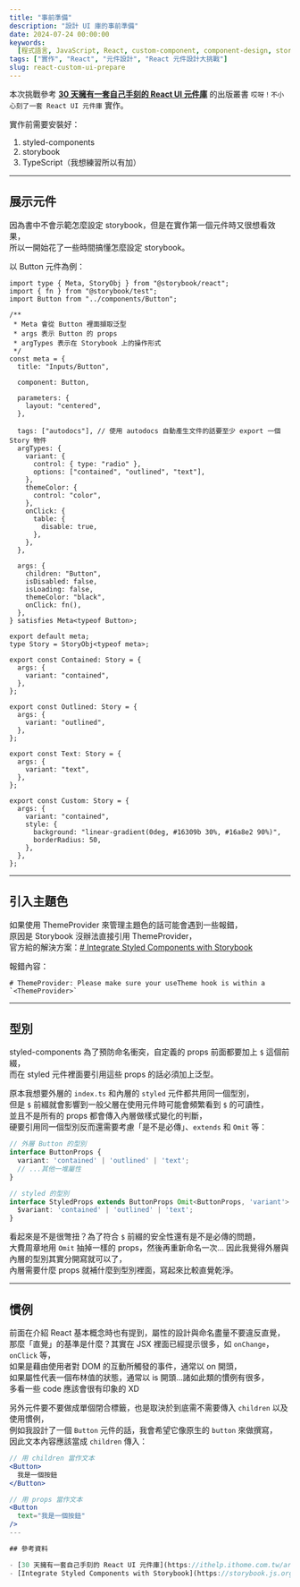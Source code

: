 ```yaml
---
title: "事前準備"
description: "設計 UI 庫的事前準備"
date: 2024-07-24 00:00:00
keywords:
  [程式語言, JavaScript, React, custom-component, component-design, storybook]
tags: ["實作", "React", "元件設計", "React 元件設計大挑戰"]
slug: react-custom-ui-prepare
---
```


本次挑戰參考 **[30 天擁有一套自己手刻的 React UI 元件庫](https://ithelp.ithome.com.tw/articles/10263591)**
的出版叢書 `哎呀！不小心刻了一套 React UI 元件庫` 實作。

實作前需要安裝好：

1. styled-components
2. storybook
3. TypeScript（我想練習所以有加）

---

## 展示元件

因為書中不會示範怎麼設定 storybook，但是在實作第一個元件時又很想看效果，  
所以一開始花了一些時間搞懂怎麼設定 storybook。

以 Button 元件為例：

```tsx
import type { Meta, StoryObj } from "@storybook/react";
import { fn } from "@storybook/test";
import Button from "../components/Button";

/**
 * Meta 會從 Button 裡面擷取泛型
 * args 表示 Button 的 props
 * argTypes 表示在 Storybook 上的操作形式
 */
const meta = {
  title: "Inputs/Button",

  component: Button,

  parameters: {
    layout: "centered",
  },

  tags: ["autodocs"], // 使用 autodocs 自動產生文件的話要至少 export 一個 Story 物件
  argTypes: {
    variant: {
      control: { type: "radio" },
      options: ["contained", "outlined", "text"],
    },
    themeColor: {
      control: "color",
    },
    onClick: {
      table: {
        disable: true,
      },
    },
  },

  args: {
    children: "Button",
    isDisabled: false,
    isLoading: false,
    themeColor: "black",
    onClick: fn(),
  },
} satisfies Meta<typeof Button>;

export default meta;
type Story = StoryObj<typeof meta>;

export const Contained: Story = {
  args: {
    variant: "contained",
  },
};

export const Outlined: Story = {
  args: {
    variant: "outlined",
  },
};

export const Text: Story = {
  args: {
    variant: "text",
  },
};

export const Custom: Story = {
  args: {
    variant: "contained",
    style: {
      background: "linear-gradient(0deg, #16309b 30%, #16a8e2 90%)",
      borderRadius: 50,
    },
  },
};
```

---

## 引入主題色

如果使用 ThemeProvider 來管理主題色的話可能會遇到一些報錯，  
原因是 Storybook 沒辦法直接引用 ThemeProvider，  
官方給的解決方案：[# Integrate Styled Components with Storybook](https://storybook.js.org/recipes/styled-components)

報錯內容：

```
# ThemeProvider: Please make sure your useTheme hook is within a `<ThemeProvider>`
```

---

## 型別

styled-components 為了預防命名衝突，自定義的 props 前面都要加上 `$` 這個前綴，  
而在 styled 元件裡面要引用這些 props 的話必須加上泛型。

原本我想要外層的 `index.ts` 和內層的 `styled` 元件都共用同一個型別，  
但是 `$` 前綴就會影響到一般父層在使用元件時可能會頻繁看到 `$` 的可讀性，  
並且不是所有的 props 都會傳入內層做樣式變化的判斷，  
硬要引用同一個型別反而還需要考慮「是不是必傳」、`extends` 和 `Omit` 等：

```ts
// 外層 Button 的型別
interface ButtonProps {
  variant: 'contained' | 'outlined' | 'text';
  // ...其他一堆屬性
}

// styled 的型別
interface StyledProps extends ButtonProps Omit<ButtonProps, 'variant'> {
  $variant: 'contained' | 'outlined' | 'text';
}
```

看起來是不是很彆扭？為了符合 `$` 前綴的安全性還有是不是必傳的問題，  
大費周章地用 `Omit` 抽掉一樣的 props，然後再重新命名一次...
因此我覺得外層與內層的型別其實分開寫就可以了，  
內層需要什麼 props 就補什麼到型別裡面，寫起來比較直覺乾淨。

---

## 慣例

前面在介紹 React 基本概念時也有提到，屬性的設計與命名盡量不要違反直覺，  
那麼「直覺」的基準是什麼？其實在 JSX 裡面已經提示很多，如 `onChange`，`onClick` 等，  
如果是藉由使用者對 DOM 的互動所觸發的事件，通常以 on 開頭，  
如果屬性代表一個布林值的狀態，通常以 is 開頭...諸如此類的慣例有很多，  
多看一些 code 應該會很有印象的 XD

另外元件要不要做成單個閉合標籤，也是取決於到底需不需要傳入 `children` 以及使用慣例，  
例如我設計了一個 `Button` 元件的話，我會希望它像原生的 `button` 來做撰寫，  
因此文本內容應該當成 `children` 傳入：

```jsx
// 用 children 當作文本
<Button>
  我是一個按鈕
</Button>

// 用 props 當作文本
<Button
  text="我是一個按鈕"
/>
---

## 參考資料

- [30 天擁有一套自己手刻的 React UI 元件庫](https://ithelp.ithome.com.tw/articles/10263591)
- [Integrate Styled Components with Storybook](https://storybook.js.org/recipes/styled-components)
```

